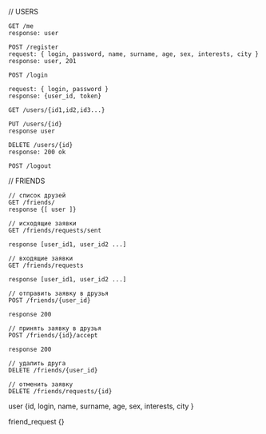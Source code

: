
// USERS

    GET /me
    response: user

    POST /register
    request: { login, password, name, surname, age, sex, interests, city }
    response: user, 201
    
    POST /login
    
    request: { login, password }
    response: {user_id, token}
    
    GET /users/{id1,id2,id3...}

    PUT /users/{id}
    response user
    
    DELETE /users/{id}
    response: 200 ok

    POST /logout
// FRIENDS

    // список друзей
    GET /friends/
    response {[ user ]}
    
    // исходящие заявки
    GET /friends/requests/sent

    response [user_id1, user_id2 ...] 

    // входящие заявки
    GET /friends/requests

    response [user_id1, user_id2 ...] 

    // отправить заявку в друзья
    POST /friends/{user_id}
    
    response 200

    // принять заявку в друзья
    POST /friends/{id}/accept

    response 200

    // удалить друга
    DELETE /friends/{user_id}

    // отменить заявку
    DELETE /friends/requests/{id}


user {id, login, name, surname, age, sex, interests, city }

friend_request {}